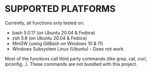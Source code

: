 # SUPPORTED PLATFORMS

Currently, all functions only tested on:

- bash 5.0.17 (on Ubuntu 20.04 & Fedora)
- zsh 5.8 (on Ubuntu 20.04 & Fedora)
- MinGW (using GitBash on Windows 10 & 11)
- Windows Subsystem Linux (Ubuntu) - Does not work

Most of the functions call third party commands (like grep, cat, curl, ipconfig...). These commands are not bundled with this project.
